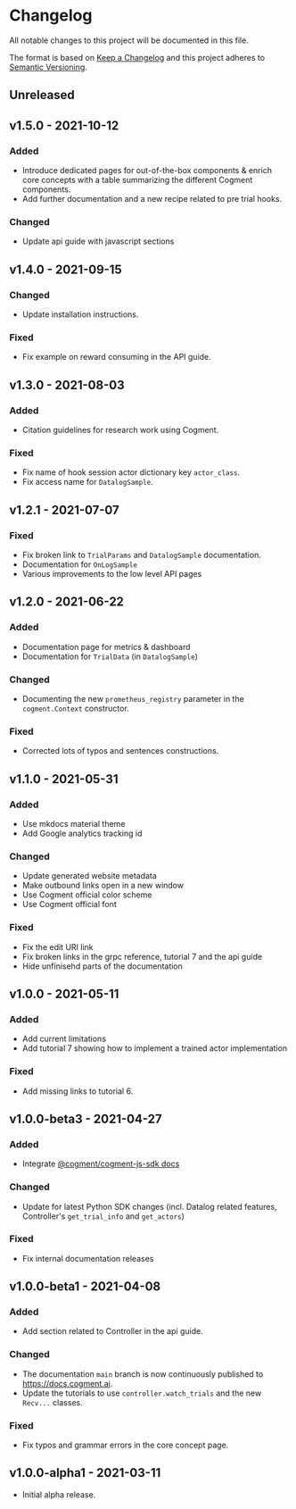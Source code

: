 # Changelog

All notable changes to this project will be documented in this file.

The format is based on [Keep a Changelog](http://keepachangelog.com/en/1.0.0/)
and this project adheres to [Semantic Versioning](http://semver.org/spec/v2.0.0.html).

## Unreleased

## v1.5.0 - 2021-10-12

### Added

-   Introduce dedicated pages for out-of-the-box components & enrich core concepts with a table summarizing the different Cogment components.
-   Add further documentation and a new recipe related to pre trial hooks.

### Changed

-   Update api guide with javascript sections

## v1.4.0 - 2021-09-15

### Changed

-   Update installation instructions.

### Fixed

-   Fix example on reward consuming in the API guide.

## v1.3.0 - 2021-08-03

### Added

-   Citation guidelines for research work using Cogment.

### Fixed

-   Fix name of hook session actor dictionary key `actor_class`.
-   Fix access name for `DatalogSample`.

## v1.2.1 - 2021-07-07

### Fixed

-   Fix broken link to `TrialParams` and `DatalogSample` documentation.
-   Documentation for `OnLogSample`
-   Various improvements to the low level API pages

## v1.2.0 - 2021-06-22

### Added

-   Documentation page for metrics & dashboard
-   Documentation for `TrialData` (in `DatalogSample`)

### Changed

-   Documenting the new `prometheus_registry` parameter in the `cogment.Context` constructor.

### Fixed

-   Corrected lots of typos and sentences constructions.

## v1.1.0 - 2021-05-31

### Added

-   Use mkdocs material theme
-   Add Google analytics tracking id

### Changed

-   Update generated website metadata
-   Make outbound links open in a new window
-   Use Cogment official color scheme
-   Use Cogment official font

### Fixed

-   Fix the edit URI link
-   Fix broken links in the grpc reference, tutorial 7 and the api guide
-   Hide unfinisehd parts of the documentation

## v1.0.0 - 2021-05-11

### Added

-   Add current limitations
-   Add tutorial 7 showing how to implement a trained actor implementation

### Fixed

-   Add missing links to tutorial 6.

## v1.0.0-beta3 - 2021-04-27

### Added

-   Integrate
    [@cogment/cogment-js-sdk docs](https://github.com/cogment/cogment-js-sdk)

### Changed

-   Update for latest Python SDK changes (incl. Datalog related features, Controller's `get_trial_info` and `get_actors`)

### Fixed

-   Fix internal documentation releases

## v1.0.0-beta1 - 2021-04-08

### Added

-   Add section related to Controller in the api guide.

### Changed

-   The documentation `main` branch is now continuously published to https://docs.cogment.ai.
-   Update the tutorials to use `controller.watch_trials` and the new `Recv...` classes.

### Fixed

-   Fix typos and grammar errors in the core concept page.

## v1.0.0-alpha1 - 2021-03-11

-   Initial alpha release.
